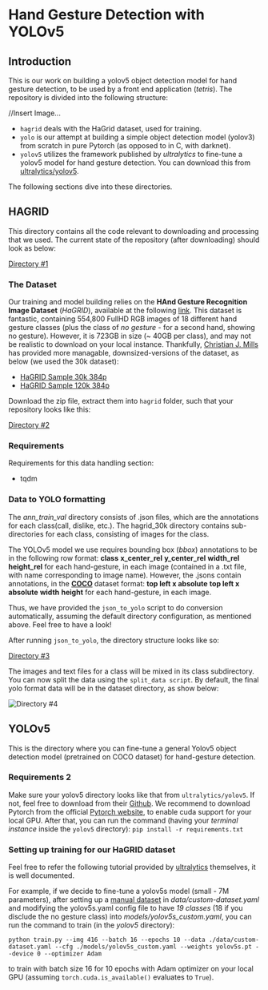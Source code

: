 # Hand Gesture Detection with YOLOv5

## Introduction

This is our work on building a yolov5 object detection model for hand gesture detection, to be used by a front end application (_tetris_). The repository is divided into the following structure:

//Insert Image...

- `hagrid` deals with the HaGrid dataset, used for training.
- `yolo` is our attempt at building a simple object detection model (yolov3) from scratch in pure Pytorch (as opposed to in C, with darknet).
- `yolov5` utilizes the framework published by _ultralytics_ to fine-tune a yolov5 model for hand gesture detection. You can download this from [ultralytics/yolov5](https://pytorch.org/get-started/locally/).

The following sections dive into these directories.

## HAGRID

This directory contains all the code relevant to downloading and processing that we used. The current state of the repository (after downloading) should look as below:

[Directory #1]()

### The Dataset

Our training and model building relies on the **HAnd Gesture Recognition Image Dataset** (_HaGRID_), available at the following [link](https://github.com/hukenovs/hagrid). This dataset is fantastic, containing 554,800 FullHD RGB images of 18 different hand gesture classes (plus the class of _no gesture_ - for a second hand, showing no gesture). However, it is 723GB in size (~ 40GB per class), and may not be realistic to download on your local instance. Thankfully, [Christian J. Mills](https://github.com/cj-mills) has provided more managable, downsized-versions of the dataset, as below (we used the 30k dataset):

- [HaGRID Sample 30k 384p](https://www.kaggle.com/datasets/innominate817/hagrid-sample-30k-384p)
- [HaGRID Sample 120k 384p](https://www.kaggle.com/datasets/innominate817/hagrid-sample-120k-384p)

Download the zip file, extract them into `hagrid` folder, such that your repository looks like this:

[Directory #2]()

### Requirements

Requirements for this data handling section:
- tqdm 

### Data to YOLO formatting

The *ann_train_val* directory consists of .json files, which are the annotations for each class(call, dislike, etc.). The hagrid_30k directory contains sub-directories for each class, consisting of images for the class.

The YOLOv5 model we use requires bounding box (_bbox_) annotations to be in the following row format:
**class** **x_center_rel** **y_center_rel** **width_rel** **height_rel**
for each hand-gesture, in each image (contained in a .txt file, with name corresponding to image name). However, the .jsons contain annotations, in the [**COCO**](https://cocodataset.org/#home) dataset format:
**top left x absolute** **top left x absolute** **width** **height**
for each hand-gesture, in each image.

Thus, we have provided the `json_to_yolo` script to do conversion automatically, assuming the default directory configuration, as mentioned above. Feel free to have a look!

After running `json_to_yolo`, the directory structure looks like so:

[Directory #3]()

The images and text files for a class will be mixed in its class subdirectory. You can now split the data using the `split_data script`. By default, the final yolo format data will be in the dataset directory, as show below:

![Directory #4]()

## YOLOv5

This is the directory where you can fine-tune a general Yolov5 object detection model (pretrained on COCO dataset) for hand-gesture detection.

### Requirements 2

Make sure your yolov5 directory looks like that from `ultralytics/yolov5`. If not, feel free to download from their [Github](https://github.com/ultralytics/yolov5).
We recommend to download Pytorch from the official [Pytorch website](https://pytorch.org/get-started/locally/), to enable cuda support for your local GPU.
After that, you can run the command (having your *terminal instance* inside the `yolov5` directory):
`pip install -r requirements.txt`

### Setting up training for our HaGRID dataset

Feel free to refer the following tutorial provided by [ultralytics](https://docs.ultralytics.com/yolov5/tutorials/train_custom_data/) themselves, it is well documented.

For example, if we decide to fine-tune a yolov5s model (small - 7M parameters), after setting up a [manual dataset](https://docs.ultralytics.com/yolov5/tutorials/train_custom_data/#option-2-create-a-manual-dataset) in *data/custom-dataset.yaml* and modifying the yolov5s.yaml config file to have *19 classes* (18 if you disclude the no gesture class) into *models/yolov5s_custom.yaml*, you can run the command to train (in the *yolov5* directory):

`python train.py --img 416 --batch 16 --epochs 10 --data ./data/custom-dataset.yaml --cfg ./models/yolov5s_custom.yaml --weights yolov5s.pt --device 0 --optimizer Adam`

to train with batch size 16 for 10 epochs with Adam optimizer on your local GPU (assuming `torch.cuda.is_available()` evaluates to `True`).